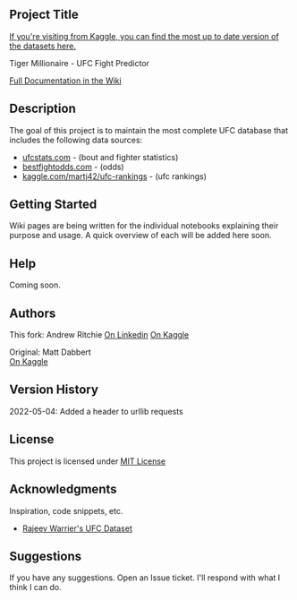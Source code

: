 ## Project Title

[If you're visiting from Kaggle, you can find the most up to date version of the datasets here.](https://github.com/andrewritchie05/tiger-millionaire/tree/master/data/kaggle_data)

Tiger Millionaire - UFC Fight Predictor

[Full Documentation in the Wiki](https://github.com/shortlikeafox/tiger-millionaire/wiki)

## Description

The goal of this project is to maintain the most complete UFC database that includes the following data sources:
* [ufcstats.com](http://ufcstats.com/statistics/events/completed) - (bout and fighter statistics)
* [bestfightodds.com](https://www.bestfightodds.com/) - (odds)
* [kaggle.com/martj42/ufc-rankings](https://www.kaggle.com/martj42/ufc-rankings) - (ufc rankings)

## Getting Started

Wiki pages are being written for the individual notebooks explaining their purpose and usage.  A quick overview of each will be added here soon.


## Help

Coming soon.

## Authors

This fork: Andrew Ritchie
[On Linkedin](https://www.linkedin.com/in/andrewmritchie/)
[On Kaggle](https://www.kaggle.com/andrewritchie)

Original: Matt Dabbert  
[On Kaggle](https://www.kaggle.com/mdabbert)

## Version History

2022-05-04: Added a header to urllib requests

## License

This project is licensed under [MIT License](https://github.com/shortlikeafox/tiger-millionaire/blob/master/LICENSE)

## Acknowledgments

Inspiration, code snippets, etc.
* [Rajeev Warrier's UFC Dataset](https://www.kaggle.com/rajeevw/ufcdata)

## Suggestions

If you have any suggestions.  Open an Issue ticket.  I'll respond with what I think I can do.
